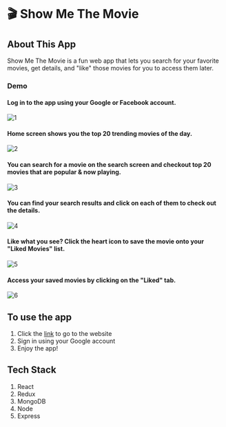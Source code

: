 # 🎬 Show Me The Movie

## About This App

Show Me The Movie is a fun web app that lets you search for your favorite movies, get details, and "like" those movies for you to access them later.

### Demo

#### Log in to the app using your Google or Facebook account.
![1](https://user-images.githubusercontent.com/28583016/58086301-54208000-7bf9-11e9-9202-24c4677c068d.png)

#### Home screen shows you the top 20 trending movies of the day.
![2](https://user-images.githubusercontent.com/28583016/58086303-54b91680-7bf9-11e9-9838-b59097df60fe.png)

#### You can search for a movie on the search screen and checkout top 20 movies that are popular & now playing.
![3](https://user-images.githubusercontent.com/28583016/58086305-55ea4380-7bf9-11e9-917a-ade59588f3dd.png)

#### You can find your search results and click on each of them to check out the details.
![4](https://user-images.githubusercontent.com/28583016/58086307-5682da00-7bf9-11e9-98da-aa8bd0081f1a.png)

#### Like what you see? Click the heart icon to save the movie onto your "Liked Movies" list.
![5](https://user-images.githubusercontent.com/28583016/58086310-584c9d80-7bf9-11e9-8935-8c01ed41aa8a.png)

#### Access your saved movies by clicking on the "Liked" tab.
![6](https://user-images.githubusercontent.com/28583016/58086311-584c9d80-7bf9-11e9-8253-4e4e58f2e5d7.png)

## To use the app

1. Click the [link](https://isaac-smtm.herokuapp.com) to go to the website
2. Sign in using your Google account
3. Enjoy the app!

## Tech Stack
1. React
2. Redux
3. MongoDB
4. Node
5. Express 

